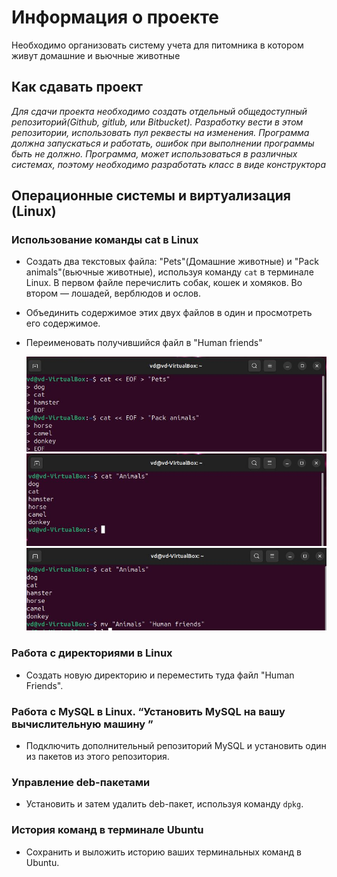 # Информация о проекте
Необходимо организовать систему учета для питомника в котором живут
домашние и вьючные животные
## Как сдавать проект
*Для сдачи проекта необходимо создать отдельный общедоступный*
*репозиторий(Github, gitlub, или Bitbucket). Разработку вести в этом*
*репозитории, использовать пул реквесты на изменения. Программа должна*
*запускаться и работать, ошибок при выполнении программы быть не должно.*
*Программа, может использоваться в различных системах, поэтому необходимо*
*разработать класс в виде конструктора*

## Операционные системы и виртуализация (Linux)

### Использование команды cat в Linux
   - Создать два текстовых файла: "Pets"(Домашние животные) и "Pack animals"(вьючные животные), используя команду `cat` в терминале Linux. В первом файле перечислить собак, кошек и хомяков. Во втором — лошадей, верблюдов и ослов.
   - Объединить содержимое этих двух файлов в один и просмотреть его содержимое.
   - Переименовать получившийся файл в "Human friends"

     ![Image alt](https://github.com/IwanBelenko/nursery-accounting-system/blob/main/images/image1.jpg)
     ![Image alt](https://github.com/IwanBelenko/nursery-accounting-system/blob/main/images/image2.jpg)
     ![Image alt](https://github.com/IwanBelenko/nursery-accounting-system/blob/main/images/image3.jpg)
     
### Работа с директориями в Linux
   - Создать новую директорию и переместить туда файл "Human Friends".

### Работа с MySQL в Linux. “Установить MySQL на вашу вычислительную машину ”
   - Подключить дополнительный репозиторий MySQL и установить один из пакетов из этого репозитория.

### Управление deb-пакетами
   - Установить и затем удалить deb-пакет, используя команду `dpkg`.

### История команд в терминале Ubuntu
   - Сохранить и выложить историю ваших терминальных команд в Ubuntu.


